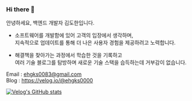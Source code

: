 ### Hi there 👋

안녕하세요, 백엔드 개발자 김도한입니다.    

* 소프트웨어를 개발함에 있어 고객의 입장에서 생각하며,     
  지속적으로 업데이트를 통해 더 나은 사용자 경험을 제공하려고 노력합니다.
  
* 해결책을 찾아가는 과정에서 학습한 것을 기록하고     
  여러 기술 블로그를 탐방하며 새로운 기술 스택을 습득하는데 거부감이 없습니다.
  
  

Email : ehgks0083@gmail.com    
Blog : https://velog.io/@ehgks0000



[![Velog's GitHub stats](https://velog-readme-stats.vercel.app/api?name=ehgks0000)](https://github.com/ehgks0000/velog-readme-stats)
